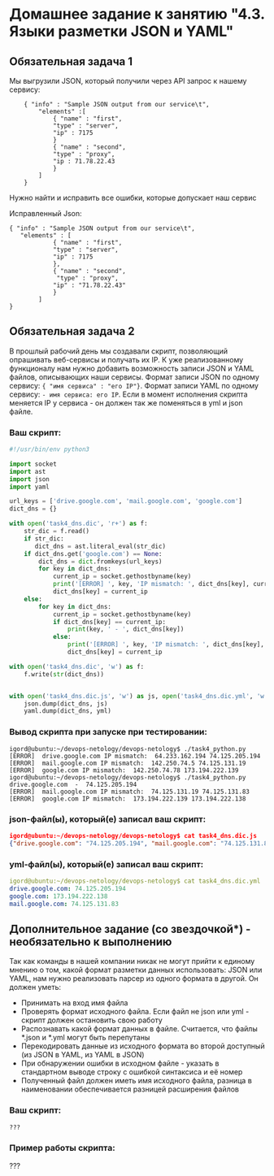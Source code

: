 # Домашнее задание к занятию "4.3. Языки разметки JSON и YAML"


## Обязательная задача 1
Мы выгрузили JSON, который получили через API запрос к нашему сервису:
```
    { "info" : "Sample JSON output from our service\t",
        "elements" :[
            { "name" : "first",
            "type" : "server",
            "ip" : 7175 
            }
            { "name" : "second",
            "type" : "proxy",
            "ip : 71.78.22.43
            }
        ]
    }
```
  Нужно найти и исправить все ошибки, которые допускает наш сервис

Исправленный Json:
```
{ "info" : "Sample JSON output from our service\t",
   "elements" : [
            { "name" : "first",
            "type" : "server",
            "ip" : 7175 
            },
            { "name" : "second",
             "type" : "proxy",
            "ip" : "71.78.22.43"
            } 
        ]
}
```
## Обязательная задача 2
В прошлый рабочий день мы создавали скрипт, позволяющий опрашивать веб-сервисы и получать их IP. К уже реализованному функционалу нам нужно добавить возможность записи JSON и YAML файлов, описывающих наши сервисы. Формат записи JSON по одному сервису: `{ "имя сервиса" : "его IP"}`. Формат записи YAML по одному сервису: `- имя сервиса: его IP`. Если в момент исполнения скрипта меняется IP у сервиса - он должен так же поменяться в yml и json файле.

### Ваш скрипт:
```python
#!/usr/bin/env python3

import socket
import ast
import json
import yaml

url_keys = ['drive.google.com', 'mail.google.com', 'google.com']
dict_dns = {}

with open('task4_dns.dic', 'r+') as f:
    str_dic = f.read()
    if str_dic:
       dict_dns = ast.literal_eval(str_dic)
    if dict_dns.get('google.com') == None:
        dict_dns = dict.fromkeys(url_keys)
        for key in dict_dns:
            current_ip = socket.gethostbyname(key)
            print('[ERROR] ', key, 'IP mismatch: ', dict_dns[key], current_ip)
            dict_dns[key] = current_ip
    else:
        for key in dict_dns:
            current_ip = socket.gethostbyname(key)
            if dict_dns[key] == current_ip:
                print(key, ' - ', dict_dns[key])
            else:
                print('[ERROR] ', key, 'IP mismatch: ', dict_dns[key], current_ip)
                dict_dns[key] = current_ip

with open('task4_dns.dic', 'w') as f:
    f.write(str(dict_dns))


with open('task4_dns.dic.js', 'w') as js, open('task4_dns.dic.yml', 'w') as yml:
    json.dump(dict_dns, js)
    yaml.dump(dict_dns, yml)
```

### Вывод скрипта при запуске при тестировании:
```
igord@ubuntu:~/devops-netology/devops-netology$ ./task4_python.py 
[ERROR]  drive.google.com IP mismatch:  64.233.162.194 74.125.205.194
[ERROR]  mail.google.com IP mismatch:  142.250.74.5 74.125.131.19
[ERROR]  google.com IP mismatch:  142.250.74.78 173.194.222.139
igord@ubuntu:~/devops-netology/devops-netology$ ./task4_python.py 
drive.google.com  -  74.125.205.194
[ERROR]  mail.google.com IP mismatch:  74.125.131.19 74.125.131.83
[ERROR]  google.com IP mismatch:  173.194.222.139 173.194.222.138

```

### json-файл(ы), который(е) записал ваш скрипт:
```json
igord@ubuntu:~/devops-netology/devops-netology$ cat task4_dns.dic.js
{"drive.google.com": "74.125.205.194", "mail.google.com": "74.125.131.83", "google.com": "173.194.222.138"}
```

### yml-файл(ы), который(е) записал ваш скрипт:
```yaml
igord@ubuntu:~/devops-netology/devops-netology$ cat task4_dns.dic.yml
drive.google.com: 74.125.205.194
google.com: 173.194.222.138
mail.google.com: 74.125.131.83
```

## Дополнительное задание (со звездочкой*) - необязательно к выполнению

Так как команды в нашей компании никак не могут прийти к единому мнению о том, какой формат разметки данных использовать: JSON или YAML, нам нужно реализовать парсер из одного формата в другой. Он должен уметь:
   * Принимать на вход имя файла
   * Проверять формат исходного файла. Если файл не json или yml - скрипт должен остановить свою работу
   * Распознавать какой формат данных в файле. Считается, что файлы *.json и *.yml могут быть перепутаны
   * Перекодировать данные из исходного формата во второй доступный (из JSON в YAML, из YAML в JSON)
   * При обнаружении ошибки в исходном файле - указать в стандартном выводе строку с ошибкой синтаксиса и её номер
   * Полученный файл должен иметь имя исходного файла, разница в наименовании обеспечивается разницей расширения файлов

### Ваш скрипт:
```python
???
```

### Пример работы скрипта:
???
